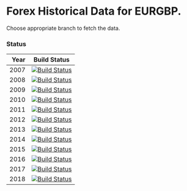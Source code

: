 # Forex Historical Data for EURGBP.

Choose appropriate branch to fetch the data.

### Status

| Year | Build Status |
| ----:|:------------:|
| 2007 | [![Build Status](https://api.travis-ci.org/FX-Data/FX-Data-EURGBP-DS.svg?branch=2007)](https://travis-ci.org/FX-Data/FX-Data-EURGBP-DS/branches) |
| 2008 | [![Build Status](https://api.travis-ci.org/FX-Data/FX-Data-EURGBP-DS.svg?branch=2008)](https://travis-ci.org/FX-Data/FX-Data-EURGBP-DS/branches) |
| 2009 | [![Build Status](https://api.travis-ci.org/FX-Data/FX-Data-EURGBP-DS.svg?branch=2009)](https://travis-ci.org/FX-Data/FX-Data-EURGBP-DS/branches) |
| 2010 | [![Build Status](https://api.travis-ci.org/FX-Data/FX-Data-EURGBP-DS.svg?branch=2010)](https://travis-ci.org/FX-Data/FX-Data-EURGBP-DS/branches) |
| 2011 | [![Build Status](https://api.travis-ci.org/FX-Data/FX-Data-EURGBP-DS.svg?branch=2011)](https://travis-ci.org/FX-Data/FX-Data-EURGBP-DS/branches) |
| 2012 | [![Build Status](https://api.travis-ci.org/FX-Data/FX-Data-EURGBP-DS.svg?branch=2012)](https://travis-ci.org/FX-Data/FX-Data-EURGBP-DS/branches) |
| 2013 | [![Build Status](https://api.travis-ci.org/FX-Data/FX-Data-EURGBP-DS.svg?branch=2013)](https://travis-ci.org/FX-Data/FX-Data-EURGBP-DS/branches) |
| 2014 | [![Build Status](https://api.travis-ci.org/FX-Data/FX-Data-EURGBP-DS.svg?branch=2014)](https://travis-ci.org/FX-Data/FX-Data-EURGBP-DS/branches) |
| 2015 | [![Build Status](https://api.travis-ci.org/FX-Data/FX-Data-EURGBP-DS.svg?branch=2015)](https://travis-ci.org/FX-Data/FX-Data-EURGBP-DS/branches) |
| 2016 | [![Build Status](https://api.travis-ci.org/FX-Data/FX-Data-EURGBP-DS.svg?branch=2016)](https://travis-ci.org/FX-Data/FX-Data-EURGBP-DS/branches) |
| 2017 | [![Build Status](https://api.travis-ci.org/FX-Data/FX-Data-EURGBP-DS.svg?branch=2017)](https://travis-ci.org/FX-Data/FX-Data-EURGBP-DS/branches) |
| 2018 | [![Build Status](https://api.travis-ci.org/FX-Data/FX-Data-EURGBP-DS.svg?branch=2018)](https://travis-ci.org/FX-Data/FX-Data-EURGBP-DS/branches) |

